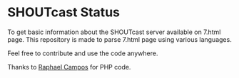 # SHOUTcast Status

To get basic information about the SHOUTcast server available on 7.html page. This repository is made to parse 7.html page using various languages.

Feel free to contribute and use the code anywhere.

Thanks to [Raphael Campos](https://github.com/vitamini/) for PHP code.
